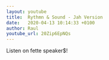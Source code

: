 ```yaml
---
layout: youtube
title:  Rythmn & Sound - Jah Version
date:   2020-04-13 10:14:33 +0100
author: Raul
youtube_url: 20Zip6EpNQs
---
```

Listen on fette speaker$!